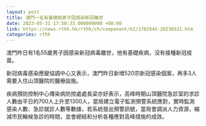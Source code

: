 ```yaml
---
layout: post
title: 澳門一名有基礎病男子因感染新冠離世
date: 2023-05-31 17:50:33.000000000 +08:00
link: https://news.rthk.hk/rthk/ch/component/k2/1702945-20230531.htm
categories: rthk
---
```


澳門昨日有1名55歲男子因感染新冠病毒離世，他有基礎疾病，沒有接種新冠疫苗。

新冠病毒感染應變協調中心又表示，澳門昨日新增520宗新冠感染個案，再多3人需要入住山頂醫院的醫療設施。 

疾病預防控制中心傳染病防控處處長梁亦好表示，高峰時期山頂醫院急診室的求診人數由平日的700人上升至1300人，當局建立電子監測預警系統應對，實時監測感染人數、急診就診人數等數據，若系統發出預警訊號，當局會調派人力資源，縮減市民輪候急診的時間，並會總結和分析各種應對高峰措施的成效。
